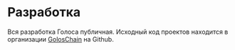 # Разработка
Вся разработка Голоса публичная. Исходный код проектов находится в организации [GolosChain](https://github.com/GolosChain) на Github.


